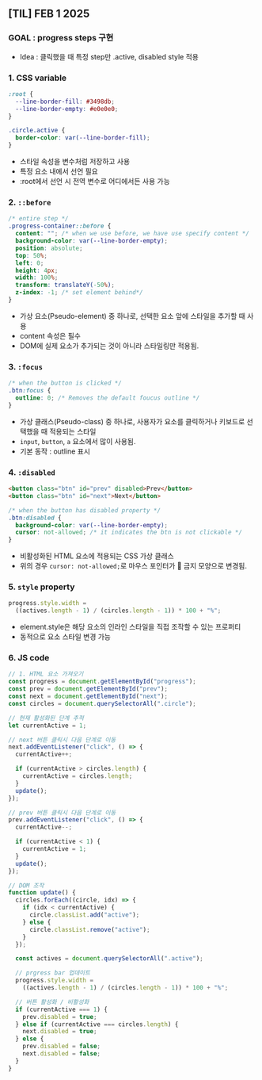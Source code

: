 ## [TIL] FEB 1 2025

### GOAL : progress steps 구현

- Idea : 클릭했을 때 특정 step만 .active, disabled style 적용

### 1. CSS variable

```css
:root {
  --line-border-fill: #3498db;
  --line-border-empty: #e0e0e0;
}

.circle.active {
  border-color: var(--line-border-fill);
}
```

- 스타일 속성을 변수처럼 저장하고 사용
- 특정 요소 내에서 선언 필요
- :root에서 선언 시 전역 변수로 어디에서든 사용 가능

### 2. `::before`

```css
/* entire step */
.progress-container::before {
  content: ""; /* when we use before, we have use specify content */
  background-color: var(--line-border-empty);
  position: absolute;
  top: 50%;
  left: 0;
  height: 4px;
  width: 100%;
  transform: translateY(-50%);
  z-index: -1; /* set element behind*/
}
```

- 가상 요소(Pseudo-element) 중 하나로, 선택한 요소 앞에 스타일을 추가할 때 사용
- content 속성은 필수
- DOM에 실제 요소가 추가되는 것이 아니라 스타일링만 적용됨.

### 3. `:focus`

```css
/* when the button is clicked */
.btn:focus {
  outline: 0; /* Removes the default foucus outline */
}
```

- 가상 클래스(Pseudo-class) 중 하나로, 사용자가 요소를 클릭하거나 키보드로 선택했을 때 적용되는 스타일
- `input`, `button`, `a` 요소에서 많이 사용됨.
- 기본 동작 : outline 표시

### 4. `:disabled`

```html
<button class="btn" id="prev" disabled>Prev</button>
<button class="btn" id="next">Next</button>
```

```css
/* when the button has disabled property */
.btn:disabled {
  background-color: var(--line-border-empty);
  cursor: not-allowed; /* it indicates the btn is not clickable */
}
```

- 비활성화된 HTML 요소에 적용되는 CSS 가상 클래스
- 위의 경우 `cursor: not-allowed;`로 마우스 포인터가 🚫 금지 모양으로 변경됨.

### 5. `style` property

```javascript
progress.style.width =
  ((actives.length - 1) / (circles.length - 1)) * 100 + "%";
```

- element.style은 해당 요소의 인라인 스타일을 직접 조작할 수 있는 프로퍼티
- 동적으로 요소 스타일 변경 가능

### 6. JS code

```javascript
// 1. HTML 요소 가져오기
const progress = document.getElementById("progress");
const prev = document.getElementById("prev");
const next = document.getElementById("next");
const circles = document.querySelectorAll(".circle");

// 현재 활성화된 단계 추적
let currentActive = 1;

// next 버튼 클릭시 다음 단계로 이동
next.addEventListener("click", () => {
  currentActive++;

  if (currentActive > circles.length) {
    currentActive = circles.length;
  }
  update();
});

// prev 버튼 클릭시 다음 단계로 이동
prev.addEventListener("click", () => {
  currentActive--;

  if (currentActive < 1) {
    currentActive = 1;
  }
  update();
});

// DOM 조작
function update() {
  circles.forEach((circle, idx) => {
    if (idx < currentActive) {
      circle.classList.add("active");
    } else {
      circle.classList.remove("active");
    }
  });

  const actives = document.querySelectorAll(".active");

  // prgress bar 업데이트
  progress.style.width =
    ((actives.length - 1) / (circles.length - 1)) * 100 + "%";

  // 버튼 활성화 / 비활성화
  if (currentActive === 1) {
    prev.disabled = true;
  } else if (currentActive === circles.length) {
    next.disabled = true;
  } else {
    prev.disabled = false;
    next.disabled = false;
  }
}
```
